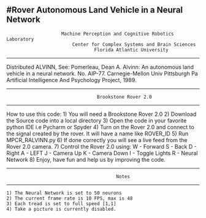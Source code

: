 
#Rover Autonomous Land Vehicle in a Neural Network
-------------------------------------------------------

                        Machine Perception and Cognitive Robotics Laboratory
                            Center for Complex Systems and Brain Sciences
                                    Florida Atlantic University
-------------------------------------------------------

  Distributed ALVINN, See:
  Pomerleau, Dean A. Alvinn:
  An autonomous land vehicle in a neural network.
  No. AIP-77. Carnegie-Mellon Univ Pittsburgh Pa
  Artificial Intelligence And Psychology Project, 1989.

-------------------------------------------------------
                                     Brookstone Rover 2.0
-------------------------------------------------------
 How to use this code:
    1) You will need a Brookstone Rover 2.0
    2) Download the Source code into a local directory
    3) Open the code in your favorite python IDE i.e Pycharm or Spyder
    4) Turn on the Rover 2.0 and connect to the signal created by the rover. It will have a name
       like ROVER_ID
    5) Run MPCR_RALVINN.py
    6) If done correctly you will see a live feed from the Rover 2.0 camera.
    7) Control the Rover 2.0 using:
        W - Forward
        S - Back
        D - Right
        A - LEFT
        J - Camera Up
        K - Camera Down
        I - Toggle Lights
        R - Neural Network
    8) Enjoy, have fun and help us by improving the code.


-------------------------------------------------------
                                            Notes
-------------------------------------------------------
    1) The Neural Network is set to 50 neurons
    2) The current frame rate is 10 FPS, max is 48
    3) Each tread is set to full speed [1,1]
    4) Take a picture is currently disabled.